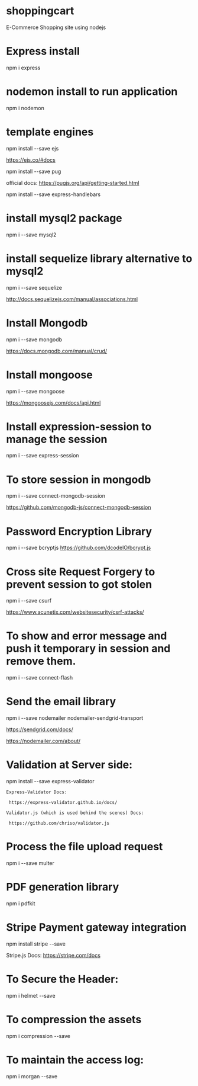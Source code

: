 # shoppingcart
E-Commerce Shopping site using nodejs

# Express install

npm i express

# nodemon install to run application

npm i nodemon 

# template engines 

npm install --save ejs 

https://ejs.co/#docs

npm install --save pug 

official docs: https://pugjs.org/api/getting-started.html

npm install --save express-handlebars

# install mysql2 package

npm i --save mysql2

# install sequelize  library alternative to mysql2

npm i --save sequelize

http://docs.sequelizejs.com/manual/associations.html



# Install Mongodb

npm i --save mongodb

https://docs.mongodb.com/manual/crud/


# Install  mongoose

npm i --save mongoose

https://mongoosejs.com/docs/api.html


# Install expression-session to manage  the session

npm i --save express-session

# To store session in mongodb

npm i --save connect-mongodb-session

https://github.com/mongodb-js/connect-mongodb-session

# Password Encryption  Library

npm i --save bcryptjs
https://github.com/dcodeIO/bcrypt.js

# Cross site Request Forgery to prevent session to got stolen

npm i --save csurf

https://www.acunetix.com/websitesecurity/csrf-attacks/

# To show and error message and push it temporary in session and remove them.

npm i --save connect-flash

# Send the email library

npm i --save nodemailer nodemailer-sendgrid-transport

https://sendgrid.com/docs/

https://nodemailer.com/about/

# Validation at Server side:

npm install --save express-validator

    Express-Validator Docs:
    
     https://express-validator.github.io/docs/

    Validator.js (which is used behind the scenes) Docs:
    
     https://github.com/chriso/validator.js

# Process the file upload request

npm i --save multer

# PDF generation library

npm i pdfkit

# Stripe Payment gateway integration

npm install stripe --save

Stripe.js Docs: https://stripe.com/docs

# To Secure the Header:
npm i helmet --save

# To compression the assets
npm i compression --save

# To maintain the access log:
npm i morgan --save
